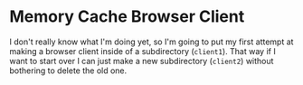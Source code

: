 # Memory Cache Browser Client

I don't really know what I'm doing yet, so I'm going to put my first attempt at making a browser client inside of a subdirectory (`client1`). That way if I want to start over I can just make a new subdirectory (`client2`) without bothering to delete the old one.
